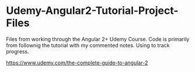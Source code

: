 # Udemy-Angular2-Tutorial-Project-Files
Files from working through the Angular 2+ Udemy Course. Code is primarily from follownig the tutorial with my commented notes. Using to track progress.

https://www.udemy.com/the-complete-guide-to-angular-2
